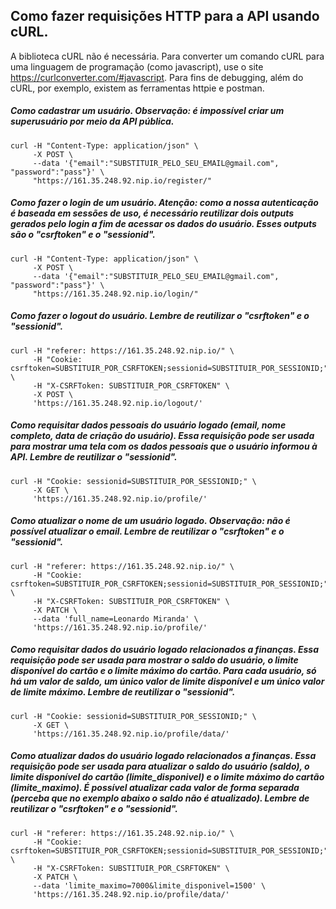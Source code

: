 
## Como fazer requisições HTTP para a API usando cURL.
A biblioteca cURL não é necessária. Para converter um comando cURL para uma linguagem de programação (como javascript), use o site <https://curlconverter.com/#javascript>. Para fins de debugging, além do cURL, por exemplo, existem as ferramentas httpie e postman.


##### Como cadastrar um usuário. Observação: é impossível criar um superusuário por meio da API pública.

```
curl -H "Content-Type: application/json" \
     -X POST \
     --data '{"email":"SUBSTITUIR_PELO_SEU_EMAIL@gmail.com", "password":"pass"}' \
     "https://161.35.248.92.nip.io/register/"
```

##### Como fazer o login de um usuário. Atenção: como a nossa autenticação é baseada em sessões de uso, é necessário reutilizar dois outputs gerados pelo login a fim de acessar os dados do usuário. Esses outputs são o "csrftoken" e o "sessionid".

```
curl -H "Content-Type: application/json" \
     -X POST \
     --data '{"email":"SUBSTITUIR_PELO_SEU_EMAIL@gmail.com", "password":"pass"}' \
     "https://161.35.248.92.nip.io/login/"
```

##### Como fazer o logout do usuário. Lembre de reutilizar o "csrftoken" e o "sessionid".

```
curl -H "referer: https://161.35.248.92.nip.io/" \
     -H "Cookie: csrftoken=SUBSTITUIR_POR_CSRFTOKEN;sessionid=SUBSTITUIR_POR_SESSIONID;" \
     -H "X-CSRFToken: SUBSTITUIR_POR_CSRFTOKEN" \
     -X POST \
     'https://161.35.248.92.nip.io/logout/'
```

##### Como requisitar dados pessoais do usuário logado (email, nome completo, data de criação do usuário). Essa requisição pode ser usada para mostrar uma tela com os dados pessoais que o usuário informou à API. Lembre de reutilizar o "sessionid".

```
curl -H "Cookie: sessionid=SUBSTITUIR_POR_SESSIONID;" \
     -X GET \
     'https://161.35.248.92.nip.io/profile/'
```

##### Como atualizar o nome de um usuário logado. Observação: não é possível atualizar o email. Lembre de reutilizar o "csrftoken" e o "sessionid".

```
curl -H "referer: https://161.35.248.92.nip.io/" \
     -H "Cookie: csrftoken=SUBSTITUIR_POR_CSRFTOKEN;sessionid=SUBSTITUIR_POR_SESSIONID;" \
     -H "X-CSRFToken: SUBSTITUIR_POR_CSRFTOKEN" \
     -X PATCH \
     --data 'full_name=Leonardo Miranda' \
     'https://161.35.248.92.nip.io/profile/'
```

##### Como requisitar dados do usuário logado relacionados a finanças. Essa requisição pode ser usada para mostrar o saldo do usuário, o limite disponível do cartão e o limite máximo do cartão. Para cada usuário, só há um valor de saldo, um único valor de limite disponível e um único valor de limite máximo. Lembre de reutilizar o "sessionid".

```
curl -H "Cookie: sessionid=SUBSTITUIR_POR_SESSIONID;" \
     -X GET \
     'https://161.35.248.92.nip.io/profile/data/'
```

##### Como atualizar dados do usuário logado relacionados a finanças. Essa requisição pode ser usada para atualizar o saldo do usuário (saldo), o limite disponível do cartão (limite_disponivel) e o limite máximo do cartão (limite_maximo). É possível atualizar cada valor de forma separada (perceba que no exemplo abaixo o saldo não é atualizado). Lembre de reutilizar o "csrftoken" e o "sessionid".

```
curl -H "referer: https://161.35.248.92.nip.io/" \
     -H "Cookie: csrftoken=SUBSTITUIR_POR_CSRFTOKEN;sessionid=SUBSTITUIR_POR_SESSIONID;" \
     -H "X-CSRFToken: SUBSTITUIR_POR_CSRFTOKEN" \
     -X PATCH \
     --data 'limite_maximo=7000&limite_disponivel=1500' \
     'https://161.35.248.92.nip.io/profile/data/'
```
